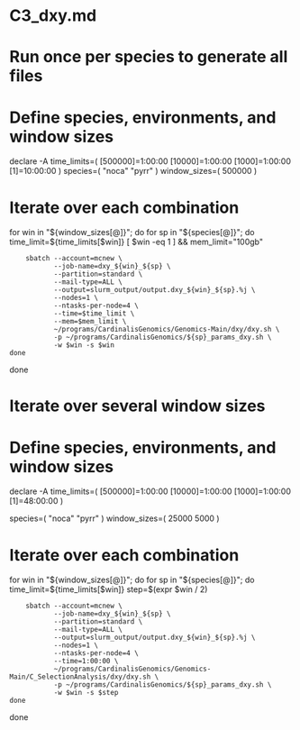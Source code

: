 # C3_dxy.md

# Run once per species to generate all files

# Define species, environments, and window sizes
declare -A time_limits=( [500000]=1:00:00 [10000]=1:00:00 [1000]=1:00:00 [1]=10:00:00 )
species=( "noca" "pyrr" )
window_sizes=( 500000 )

# Iterate over each combination
for win in "${window_sizes[@]}"; do
    for sp in "${species[@]}"; do
        time_limit=${time_limits[$win]}
        [ $win -eq 1 ] && mem_limit="100gb"

        sbatch --account=mcnew \
               --job-name=dxy_${win}_${sp} \
               --partition=standard \
               --mail-type=ALL \
               --output=slurm_output/output.dxy_${win}_${sp}.%j \
               --nodes=1 \
               --ntasks-per-node=4 \
               --time=$time_limit \
               --mem=$mem_limit \
               ~/programs/CardinalisGenomics/Genomics-Main/dxy/dxy.sh \
               -p ~/programs/CardinalisGenomics/${sp}_params_dxy.sh \
               -w $win -s $win
    done
done

# Iterate over several window sizes

# Define species, environments, and window sizes
declare -A time_limits=( [500000]=1:00:00 [10000]=1:00:00 [1000]=1:00:00 [1]=48:00:00 )

species=( "noca" "pyrr" )
window_sizes=( 25000 5000 )

# Iterate over each combination
for win in "${window_sizes[@]}"; do
    for sp in "${species[@]}"; do
        time_limit=${time_limits[$win]}
        step=$(expr $win / 2)

        sbatch --account=mcnew \
               --job-name=dxy_${win}_${sp} \
               --partition=standard \
               --mail-type=ALL \
               --output=slurm_output/output.dxy_${win}_${sp}.%j \
               --nodes=1 \
               --ntasks-per-node=4 \
               --time=1:00:00 \
               ~/programs/CardinalisGenomics/Genomics-Main/C_SelectionAnalysis/dxy/dxy.sh \
               -p ~/programs/CardinalisGenomics/${sp}_params_dxy.sh \
               -w $win -s $step
    done
done



